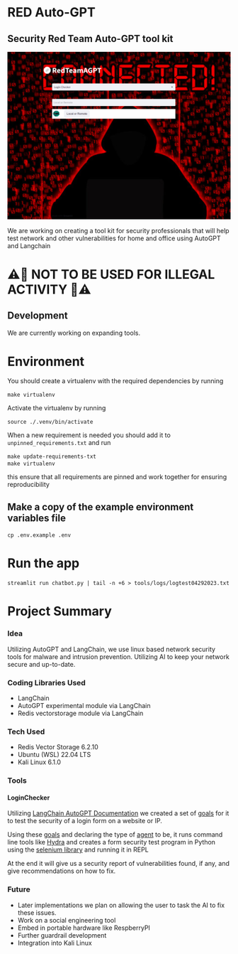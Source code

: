 # RED Auto-GPT
## Security Red Team Auto-GPT tool kit

![Image description](imgs/demo.png)

We are working on creating a tool kit for security professionals that will help test network and other vulnerabilities for home and office using AutoGPT and Langchain

# ⚠️🔴 NOT TO BE USED FOR ILLEGAL ACTIVITY 🔴⚠️

## Development
We are currently working on expanding tools.


# Environment
You should create a virtualenv with the required dependencies by running
```
make virtualenv
```

Activate the virtualenv by running
```
source ./.venv/bin/activate
```

When a new requirement is needed you should add it to `unpinned_requirements.txt` and run
```
make update-requirements-txt
make virtualenv
```
this ensure that all requirements are pinned and work together for ensuring reproducibility

## Make a copy of the example environment variables file
```
cp .env.example .env
```

# Run the app
```
streamlit run chatbot.py | tail -n +6 > tools/logs/logtest04292023.txt
```

# Project Summary

### Idea
Utilizing AutoGPT and LangChain, we use linux based network security tools for malware and intrusion prevention. Utilizing AI to keep your network secure and up-to-date.

### Coding Libraries Used
* LangChain
* AutoGPT experimental module via LangChain
* Redis vectorstorage module via LangChain

### Tech Used
* Redis Vector Storage 6.2.10
* Ubuntu (WSL) 22.04 LTS
* Kali Linux 6.1.0

### Tools
#### LoginChecker
Utilizing [LangChain AutoGPT Documentation](https://github.com/hwchase17/langchain/blob/master/docs/use_cases/autonomous_agents/autogpt.ipynb) we created a set of [goals](https://github.com/shamantechnology/RedAGPT/blob/master/tools/login_checker.py#L65) for it to test the security of a login form on a website or IP.

Using these [goals](https://github.com/shamantechnology/RedAGPT/blob/master/tools/login_checker.py#L65) and declaring the type of [agent](https://github.com/shamantechnology/RedAGPT/blob/master/tools/login_checker.py#L126) to be, it runs command line tools like [Hydra](https://www.kali.org/tools/hydra/) and creates a form security test program in Python using the [selenium library](https://selenium-python.readthedocs.io/) and running it in REPL

At the end it will give us a security report of vulnerabilities found, if any, and give recommendations on how to fix.

### Future
* Later implementations we plan on allowing the user to task the AI to fix these issues.
* Work on a social engineering tool
* Embed in portable hardware like RespberryPI
* Further guardrail development
* Integration into Kali Linux
